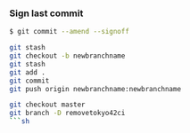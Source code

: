 ### Sign last commit 
```sh
$ git commit --amend --signoff
```
```sh
git stash 
git checkout -b newbranchname
git stash 
git add .
git commit 
git push origin newbranchname:newbranchname

git checkout master
git branch -D removetokyo42ci
```sh
